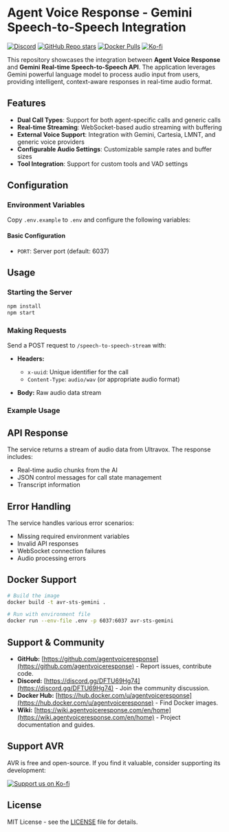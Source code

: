 # Agent Voice Response - Gemini Speech-to-Speech Integration

[![Discord](https://img.shields.io/discord/1347239846632226998?label=Discord&logo=discord)](https://discord.gg/DFTU69Hg74)
[![GitHub Repo stars](https://img.shields.io/github/stars/agentvoiceresponse/avr-sts-gemini?style=social)](https://github.com/agentvoiceresponse/avr-sts-gemini)
[![Docker Pulls](https://img.shields.io/docker/pulls/agentvoiceresponse/avr-sts-gemini?label=Docker%20Pulls&logo=docker)](https://hub.docker.com/r/agentvoiceresponse/avr-sts-gemini)
[![Ko-fi](https://img.shields.io/badge/Support%20us%20on-Ko--fi-ff5e5b.svg)](https://ko-fi.com/agentvoiceresponse)

This repository showcases the integration between **Agent Voice Response** and **Gemini Real-time Speech-to-Speech API**. The application leverages Gemini powerful language model to process audio input from users, providing intelligent, context-aware responses in real-time audio format.

## Features

- **Dual Call Types**: Support for both agent-specific calls and generic calls
- **Real-time Streaming**: WebSocket-based audio streaming with buffering
- **External Voice Support**: Integration with Gemini, Cartesia, LMNT, and generic voice providers
- **Configurable Audio Settings**: Customizable sample rates and buffer sizes
- **Tool Integration**: Support for custom tools and VAD settings

## Configuration

### Environment Variables

Copy `.env.example` to `.env` and configure the following variables:

#### Basic Configuration
- `PORT`: Server port (default: 6037)

## Usage

### Starting the Server

```bash
npm install
npm start
```

### Making Requests

Send a POST request to `/speech-to-speech-stream` with:

- **Headers:**
  - `x-uuid`: Unique identifier for the call
  - `Content-Type`: `audio/wav` (or appropriate audio format)

- **Body:** Raw audio data stream

### Example Usage



## API Response

The service returns a stream of audio data from Ultravox. The response includes:

- Real-time audio chunks from the AI
- JSON control messages for call state management
- Transcript information

## Error Handling

The service handles various error scenarios:

- Missing required environment variables
- Invalid API responses
- WebSocket connection failures
- Audio processing errors

## Docker Support

```bash
# Build the image
docker build -t avr-sts-gemini .

# Run with environment file
docker run --env-file .env -p 6037:6037 avr-sts-gemini
```

## Support & Community

*   **GitHub:** [https://github.com/agentvoiceresponse](https://github.com/agentvoiceresponse) - Report issues, contribute code.
*   **Discord:** [https://discord.gg/DFTU69Hg74](https://discord.gg/DFTU69Hg74) - Join the community discussion.
*   **Docker Hub:** [https://hub.docker.com/u/agentvoiceresponse](https://hub.docker.com/u/agentvoiceresponse) - Find Docker images.
*   **Wiki:** [https://wiki.agentvoiceresponse.com/en/home](https://wiki.agentvoiceresponse.com/en/home) - Project documentation and guides.

## Support AVR

AVR is free and open-source. If you find it valuable, consider supporting its development:

<a href="https://ko-fi.com/agentvoiceresponse" target="_blank"><img src="https://ko-fi.com/img/githubbutton_sm.svg" alt="Support us on Ko-fi"></a>

## License

MIT License - see the [LICENSE](LICENSE.md) file for details.
